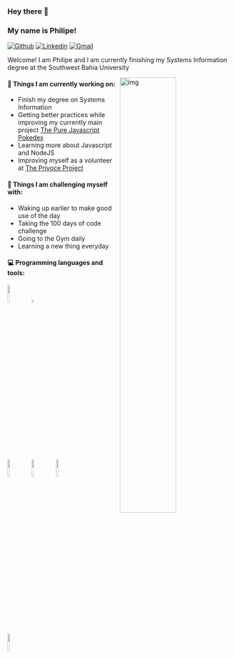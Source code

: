 ### Hey there 👋 
### My name is Philipe!

[![Github](https://img.shields.io/badge/-Github-000?style=flat&logo=Github&logoColor=white)](https://github.com/philipep-galdino)
[![Linkedin](https://img.shields.io/badge/-LinkedIn-blue?style=flat&logo=Linkedin&logoColor=white)](https://www.linkedin.com/in/philipep-galdino/)
[![Gmail](https://img.shields.io/badge/-Gmail-c14438?style=flat&logo=Gmail&logoColor=white)](mailto:philipep.galdino@gmail.com)

Welcome! I am Philipe and I am currently finishing my Systems Information degree at the Southwest Bahia University

<img align="right" alt="img" src="https://media.giphy.com/media/13HgwGsXF0aiGY/giphy.gif" width="50%" height="auto" />


#### 🌱 Things I am currently working on: 
- Finish my degree on Systems Information
- Getting better practices while improving my currently main project [The Pure Javascript Pokedex](https://github.com/philipep-galdino/pokedex-pure-js)
- Learning more about Javascript and NodeJS
- Improving myself as a volunteer at [The Privoce Project](https://github.com/Privoce)

#### :muscle: Things I am challenging myself with:
- Waking up earlier to make good use of the day
- Taking the 100 days of code challenge 
- Going to the Gym daily
- Learning a new thing everyday

#### :computer: Programming languages and tools: 
<p>
<code><img width="10%" src="https://www.vectorlogo.zone/logos/python/python-ar21.svg"></code>
<code><img width="4%" src="https://www.vectorlogo.zone/logos/javascript/javascript-icon.svg"></code>
<br />
<code><img width="10%" src="https://www.vectorlogo.zone/logos/pocoo_flask/pocoo_flask-ar21.svg"></code>
<code><img width="10%" src="https://www.vectorlogo.zone/logos/mysql/mysql-ar21.svg"></code>
<code><img width="10%" src="https://www.vectorlogo.zone/logos/mongodb/mongodb-ar21.svg"></code>
<br />
<code><img width="10%" src="https://www.vectorlogo.zone/logos/git-scm/git-scm-ar21.svg"></code>
</p>
